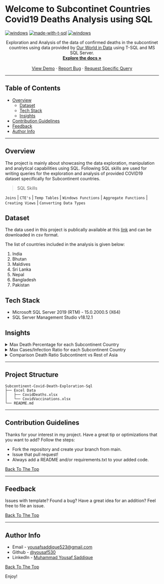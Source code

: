 <div id="top"></div>

# Welcome to Subcontinet Countries Covid19 Deaths Analysis using SQL


[![windows](https://img.shields.io/badge/os-windows-blue?style=flat-square)](#) [![made-with-t-sql](https://img.shields.io/badge/Made%20with-T--SQL-red?style=flat-square)](#) [![windows](https://img.shields.io/badge/-Microsoft%20SQL%20Server-orange?style=flat-square&logo=microsoft%20sql%20server&logoColor=white)](#)



<div align="center">  

  <p align="center">
    Exploration and Analysis of the data of confirmed deaths in the subcontinet countries using data provided by  <a href="https://ourworldindata.org/">Our World in Data</a> using T-SQL and MS SQL Server.
    <br />
    <a href="https://docs.microsoft.com/en-us/sql/t-sql/language-reference?view=sql-server-ver16"><strong>Explore the docs »</strong></a>
    <br />
    <br />
    <a href="#">View Demo</a>
    ·
    <a href="https://github.com/yousaf530/Subcontinent-Covid-Death-Exploration-Sql/issues">Report Bug</a>
    ·
    <a href="https://github.com/yousaf530">Request Specific Query</a>
  </p>
</div>

---

## Table of Contents

  - [Overview](#overview)
    - [Dataset](#dataset)
    - [Tech Stack](#tech-stack)
    - [Insights](#insights)
  - [Contribution Guidelines](#contribution-guidelines)
  - [Feedback](#feedback)
  - [Author Info](#author-info)

---

## Overview
The project is mainly about showcasing the data exploration, manipulation and analytical capabilities using SQL. Following SQL skills are used for writing queries for the exploration and analysis of provided COVID19 dataset specifically for Subcontinent countries.

> SQL Skills 

`Joins` | `CTE's` | `Temp Tables` | `Windows Functions` | `Aggregate Functions` | `Creating Views` | `Converting Data Types`

## Dataset
The data used in this project is publically available at this [link](https://ourworldindata.org/explorers/coronavirus-data-explorer?zoomToSelection=true&time=2020-03-01..latest&facet=none&pickerSort=desc&pickerMetric=total_deaths&hideControls=true&Metric=Confirmed+deaths&Interval=7-day+rolling+average&Relative+to+Population=true&Color+by+test+positivity=false&country=IND~USA~GBR~CAN~DEU~FRA) and can be downloaded in csv format.

The list of countries included in the analysis is given below:


<ol>
  <li>India</li>
  <li>Bhutan</li>
  <li>Maldives</li>
  <li>Sri Lanka</li>
  <li>Nepal</li>
  <li>Bangladesh</li>
  <li>Pakistan</li>
</ol>


## Tech Stack
- Microsoft SQL Server 2019 (RTM) - 15.0.2000.5 (X64)
- SQL Server Management Studio v18.12.1


## Insights
<details>
  <summary>Max Death Percentage for each Subcontinent Country</summary>

  > Result

  <img src="https://user-images.githubusercontent.com/45168689/177030245-da71e7e4-4289-4b1c-a192-fbcee4b20a74.png"/>

   > Query

```
    SELECT location as 'Location',MAX(total_cases) as 'TotalCases', MAX(total_deaths) as 'TotalDeaths', MAX(ROUND(((total_deaths/total_cases) * 100),2)) as 'MaxDeathPercentage'
    FROM CovidDeaths
    WHERE location IN ('India', 'Pakistan', 'Bhutan','Maldives','Sri Lanka','Nepal','Bangladesh')
    GROUP BY location
    ORDER BY 4 DESC;
```
</details>

<details>
  <summary>Max Cases/Infection Ratio for each Subcontinent Country</summary>

  > Result

  <img src="https://user-images.githubusercontent.com/45168689/177030551-5fef5a70-741c-470a-8160-5d0456396729.png"/>

   > Query

```
    SELECT location as 'Location', MAX(total_cases) as 'TotalCases', Max(population) as 'TotalPopulation' ,MAX(ROUND(((total_cases/population) * 100),2)) as 'MaxPercentPopulationInfected'
    FROM CovidDeaths
    WHERE location IN ('India', 'Pakistan', 'Bhutan','Maldives','Sri Lanka','Nepal','Bangladesh')
    GROUP BY location
    ORDER BY 4 DESC;
```
</details>

<details>
  <summary>Comparison Death Ratio Subcontinent vs Rest of Asia</summary>
****
  > Result

  <img src="https://user-images.githubusercontent.com/45168689/177031737-3a929324-195f-49ff-bb36-bb952990fb32.png"/>

   > Query

```
   SELECT SUM(TotalCases) as 'TotalCases', SUM(TotalDeaths) as 'TotalDeaths', ROUND(((SUM(TotalDeaths))/SUM(TotalCases))*100,2) as 'DeathPercentageSubContCountries'
	FROM (
	SELECT MAX(total_cases) AS 'TotalCases', MAX(total_deaths) AS 'TotalDeaths' 
	FROM CovidDeaths 
	WHERE location IN ('India', 'Pakistan', 'Bhutan','Maldives','Sri Lanka','Nepal','Bangladesh')
	GROUP BY location) x;

```

```
	SELECT SUM(TotalCases) as 'TotalCases', SUM(TotalDeaths) as 'TotalDeaths', ROUND(((SUM(TotalDeaths))/SUM(TotalCases))*100,2) as 'DeathPercentageAsia'
	FROM (
	SELECT MAX(total_cases) AS 'TotalCases', MAX(total_deaths) AS 'TotalDeaths' 
	FROM CovidDeaths 
	WHERE continent = 'Asia' AND location NOT IN ('India', 'Pakistan', 'Bhutan','Maldives','Sri Lanka','Nepal','Bangladesh')
	GROUP BY location) x;
```
</details>


---

## Project Structure

```
Subcontinent-Covid-Death-Exploration-Sql
├── Excel Data
│   ├── CovidDeaths.xlsx
│   └── CovidVaccinations.xlsx
└── README.md
```
---
## Contribution Guidelines

Thanks for your interest in my project. Have a great tip or optimizations that you want to add? Follow the steps:
- Fork the repository and create your branch from main.
- Issue that pull request!
- Always add a README and/or requirements.txt to your added code.

<a href="#top">Back To The Top</a>

---


## Feedback

Issues with template? Found a bug? Have a great idea for an addition? Feel free to file an issue.

<a href="#top">Back To The Top</a>

---

## Author Info

- Email - [yousafsaddique523@gmail.com](#)
- Github - [@yousaf530](https://github.com/yousaf530)
- LinkedIn - [Muhammad Yousaf Saddique](https://www.linkedin.com/in/yousaf530/)

<a href="#top">Back To The Top</a>

Enjoy!

